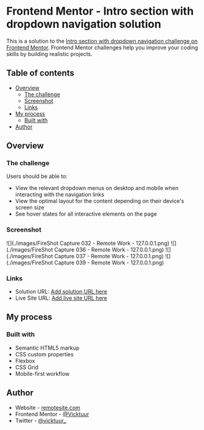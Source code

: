 # Frontend Mentor - Intro section with dropdown navigation solution

This is a solution to the [Intro section with dropdown navigation challenge on Frontend Mentor](https://www.frontendmentor.io/challenges/intro-section-with-dropdown-navigation-ryaPetHE5). Frontend Mentor challenges help you improve your coding skills by building realistic projects. 

## Table of contents

- [Overview](#overview)
  - [The challenge](#the-challenge)
  - [Screenshot](#screenshot)
  - [Links](#links)
- [My process](#my-process)
  - [Built with](#built-with)
- [Author](#author)

## Overview

### The challenge

Users should be able to:

- View the relevant dropdown menus on desktop and mobile when interacting with the navigation links
- View the optimal layout for the content depending on their device's screen size
- See hover states for all interactive elements on the page

### Screenshot

![](./images/FireShot Capture 032 - Remote Work - 127.0.0.1.png)
![](./images/FireShot Capture 036 - Remote Work - 127.0.0.1.png)
![](./images/FireShot Capture 037 - Remote Work - 127.0.0.1.png)
![](./images/FireShot Capture 039 - Remote Work - 127.0.0.1.png)

### Links

- Solution URL: [Add solution URL here](https://your-solution-url.com)
- Live Site URL: [Add live site URL here](https://your-live-site-url.com)

## My process

### Built with

- Semantic HTML5 markup
- CSS custom properties
- Flexbox
- CSS Grid
- Mobile-first workflow

## Author

- Website - [remotesite.com](https://www.your-site.com)
- Frontend Mentor - [@Vicktuur](https://www.frontendmentor.io/profile/vicktuur)
- Twitter - [@vicktuur_](https://www.twitter.com/vicktuur_)
